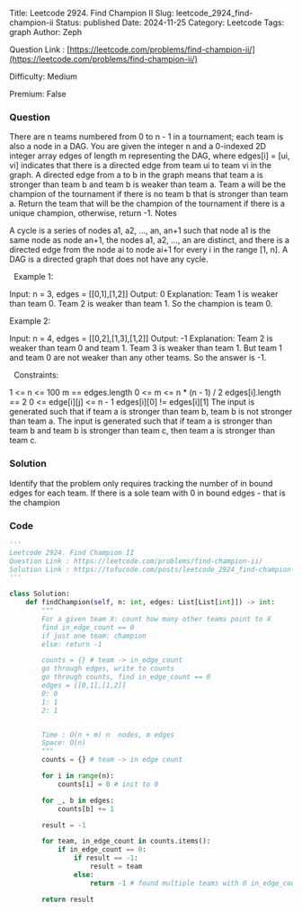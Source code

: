 Title: Leetcode 2924. Find Champion II
Slug: leetcode_2924_find-champion-ii
Status: published
Date: 2024-11-25
Category: Leetcode
Tags: graph
Author: Zeph

Question Link : [https://leetcode.com/problems/find-champion-ii/](https://leetcode.com/problems/find-champion-ii/)

Difficulty: Medium

Premium: False

### Question
There are n teams numbered from 0 to n - 1 in a tournament; each team is also a node in a DAG.
You are given the integer n and a 0-indexed 2D integer array edges of length m representing the DAG, where edges[i] = [ui, vi] indicates that there is a directed edge from team ui to team vi in the graph.
A directed edge from a to b in the graph means that team a is stronger than team b and team b is weaker than team a.
Team a will be the champion of the tournament if there is no team b that is stronger than team a.
Return the team that will be the champion of the tournament if there is a unique champion, otherwise, return -1.
Notes

A cycle is a series of nodes a1, a2, ..., an, an+1 such that node a1 is the same node as node an+1, the nodes a1, a2, ..., an are distinct, and there is a directed edge from the node ai to node ai+1 for every i in the range [1, n].
A DAG is a directed graph that does not have any cycle.

 
Example 1:


Input: n = 3, edges = [[0,1],[1,2]]
Output: 0
Explanation: Team 1 is weaker than team 0. Team 2 is weaker than team 1. So the champion is team 0.

Example 2:


Input: n = 4, edges = [[0,2],[1,3],[1,2]]
Output: -1
Explanation: Team 2 is weaker than team 0 and team 1. Team 3 is weaker than team 1. But team 1 and team 0 are not weaker than any other teams. So the answer is -1.

 
Constraints:

1 <= n <= 100
m == edges.length
0 <= m <= n * (n - 1) / 2
edges[i].length == 2
0 <= edge[i][j] <= n - 1
edges[i][0] != edges[i][1]
The input is generated such that if team a is stronger than team b, team b is not stronger than team a.
The input is generated such that if team a is stronger than team b and team b is stronger than team c, then team a is stronger than team c.

### Solution

Identify that the problem only requires tracking the number of in bound edges for each team. If there is a sole team with 0 in bound edges - that is the champion

### Code
```python
'''
Leetcode 2924. Find Champion II
Question Link : https://leetcode.com/problems/find-champion-ii/
Solution Link : https://tofucode.com/posts/leetcode_2924_find-champion-ii.html
'''

class Solution:
    def findChampion(self, n: int, edges: List[List[int]]) -> int:
        """
        For a given team X: count how many other teams point to X
        find in_edge_count == 0
        if just one team: champion
        else: return -1

        counts = {} # team -> in_edge_count
        go through edges, write to counts
        go through counts, find in_edge_count == 0
        edges = [[0,1],[1,2]]
        0: 0
        1: 1
        2: 1


        Time : O(n + m) n  nodes, m edges
        Space: O(n)
        """
        counts = {} # team -> in edge count

        for i in range(n):
            counts[i] = 0 # init to 0

        for _, b in edges:
            counts[b] += 1

        result = -1

        for team, in_edge_count in counts.items():
            if in_edge_count == 0:
                if result == -1:
                    result = team
                else:
                    return -1 # found multiple teams with 0 in_edge_count

        return result

```

